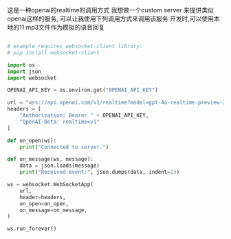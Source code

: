 
这是一种openai的realtime的调用方式
我想做一个custom server 来提供类似openai这样的服务, 
可以让我使用下列调用方式来调用该服务
开发时,可以使用本地的11.mp3文件作为模拟的语音回复



```python

# example requires websocket-client library:
# pip install websocket-client

import os
import json
import websocket

OPENAI_API_KEY = os.environ.get("OPENAI_API_KEY")

url = "wss://api.openai.com/v1/realtime?model=gpt-4o-realtime-preview-2024-12-17"
headers = [
    "Authorization: Bearer " + OPENAI_API_KEY,
    "OpenAI-Beta: realtime=v1"
]

def on_open(ws):
    print("Connected to server.")

def on_message(ws, message):
    data = json.loads(message)
    print("Received event:", json.dumps(data, indent=2))

ws = websocket.WebSocketApp(
    url,
    header=headers,
    on_open=on_open,
    on_message=on_message,
)

ws.run_forever()

```